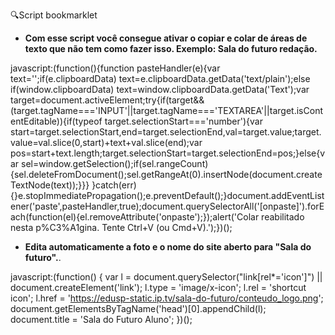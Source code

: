 🔍Script bookmarklet

* **Com esse script você consegue ativar o copiar e colar de áreas de texto que não tem como fazer isso. Exemplo:
Sala do futuro redação.**

javascript:(function(){function pasteHandler(e){var text='';if(e.clipboardData) text=e.clipboardData.getData('text/plain');else if(window.clipboardData) text=window.clipboardData.getData('Text');var target=document.activeElement;try{if(target&&(target.tagName==='INPUT'||target.tagName==='TEXTAREA'||target.isContentEditable)){if(typeof target.selectionStart==='number'){var start=target.selectionStart,end=target.selectionEnd,val=target.value;target.value=val.slice(0,start)+text+val.slice(end);var pos=start+text.length;target.selectionStart=target.selectionEnd=pos;}else{var sel=window.getSelection();if(sel.rangeCount){sel.deleteFromDocument();sel.getRangeAt(0).insertNode(document.createTextNode(text));}}} }catch(err){}e.stopImmediatePropagation();e.preventDefault();}document.addEventListener('paste',pasteHandler,true);document.querySelectorAll('[onpaste]').forEach(function(el){el.removeAttribute('onpaste');});alert('Colar reabilitado nesta p%C3%A1gina. Tente Ctrl+V (ou Cmd+V).');})();

* **Edita automaticamente a foto e o nome do site aberto para "Sala do futuro".**.

javascript:(function() { var l = document.querySelector("link[rel*='icon']") || document.createElement('link'); l.type = 'image/x-icon'; l.rel = 'shortcut icon'; l.href = 'https://edusp-static.ip.tv/sala-do-futuro/conteudo_logo.png'; document.getElementsByTagName('head')[0].appendChild(l); document.title = 'Sala do Futuro Aluno'; })();

